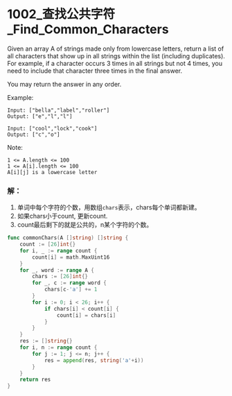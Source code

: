 # 1002_查找公共字符_Find_Common_Characters
Given an array A of strings made only from lowercase letters, return a list of all characters that show up in all strings within the list (including duplicates).  For example, if a character occurs 3 times in all strings but not 4 times, you need to include that character three times in the final answer.

You may return the answer in any order.

Example:

    Input: ["bella","label","roller"]
    Output: ["e","l","l"]

    Input: ["cool","lock","cook"]
    Output: ["c","o"]

Note:

    1 <= A.length <= 100
    1 <= A[i].length <= 100
    A[i][j] is a lowercase letter

### 解：

1. 单词中每个字符的个数，用数组`chars`表示，chars每个单词都新建。
2. 如果chars小于count, 更新count.
3. count最后剩下的就是公共的，n某个字符的个数。 

```go
func commonChars(A []string) []string {
    count := [26]int{}
    for i, _ := range count {
        count[i] = math.MaxUint16
    }
    for _, word := range A {
        chars := [26]int{}
        for _, c := range word {
            chars[c-'a'] += 1
        }
        for i := 0; i < 26; i++ {
            if chars[i] < count[i] {
                count[i] = chars[i]
            }
        }
    }
    res := []string{}
    for i, n := range count {
        for j := 1; j <= n; j++ {
            res = append(res, string('a'+i))
        }
    }
    return res
}
```